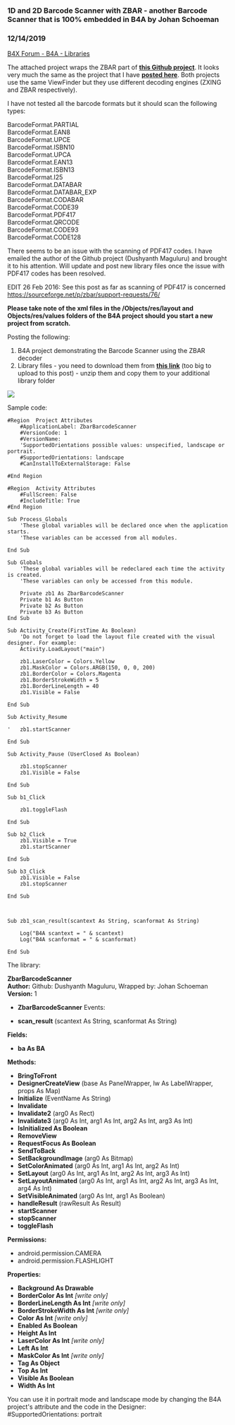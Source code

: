 ### 1D and 2D Barcode Scanner with ZBAR - another Barcode Scanner that is 100% embedded in B4A by Johan Schoeman
### 12/14/2019
[B4X Forum - B4A - Libraries](https://www.b4x.com/android/forum/threads/63794/)

The attached project wraps the ZBAR part of [**this Github project**](https://github.com/dm77/barcodescanner). It looks very much the same as the project that I have [**posted here**](https://www.b4x.com/android/forum/threads/1d-and-2d-barcode-scanner-with-zxing-another-barcode-scanner-that-is-100-embedded-in-b4a.63764/). Both projects use the same ViewFinder but they use different decoding engines (ZXING and ZBAR respectively).  
  
I have not tested all the barcode formats but it should scan the following types:  
  
BarcodeFormat.PARTIAL  
BarcodeFormat.EAN8  
BarcodeFormat.UPCE  
BarcodeFormat.ISBN10  
BarcodeFormat.UPCA  
BarcodeFormat.EAN13  
BarcodeFormat.ISBN13  
BarcodeFormat.I25  
BarcodeFormat.DATABAR  
BarcodeFormat.DATABAR\_EXP  
BarcodeFormat.CODABAR  
BarcodeFormat.CODE39  
BarcodeFormat.PDF417  
BarcodeFormat.QRCODE  
BarcodeFormat.CODE93  
BarcodeFormat.CODE128  
  
There seems to be an issue with the scanning of PDF417 codes. I have emailed the author of the Github project (Dushyanth Maguluru) and brought it to his attention. Will update and post new library files once the issue with PDF417 codes has been resolved.  
  
EDIT 26 Feb 2016: See this post as far as scanning of PDF417 is concerned  
<https://sourceforge.net/p/zbar/support-requests/76/>  
  
 **Please take note of the xml files in the /Objects/res/layout and Objects/res/values folders of the B4A project should you start a new project from scratch.**  
  
Posting the following:  
1. B4A project demonstrating the Barcode Scanner using the ZBAR decoder  
2. Library files - you need to download them from [**this link**](https://www.dropbox.com/s/8kfyg5jkt51q4js/ZbarBarcodeScannerLibFiles.zip?dl=0) (too big to upload to this post) - unzip them and copy them to your additional library folder  
  
  
  
![](https://www.b4x.com/android/forum/attachments/41746)  
  
Sample code:  
  

```B4X
#Region  Project Attributes  
    #ApplicationLabel: ZbarBarcodeScanner  
    #VersionCode: 1  
    #VersionName:  
    'SupportedOrientations possible values: unspecified, landscape or portrait.  
    #SupportedOrientations: landscape  
    #CanInstallToExternalStorage: False  
  
#End Region  
  
#Region  Activity Attributes  
    #FullScreen: False  
    #IncludeTitle: True  
#End Region  
  
Sub Process_Globals  
    'These global variables will be declared once when the application starts.  
    'These variables can be accessed from all modules.  
  
End Sub  
  
Sub Globals  
    'These global variables will be redeclared each time the activity is created.  
    'These variables can only be accessed from this module.  
  
    Private zb1 As ZbarBarcodeScanner  
    Private b1 As Button  
    Private b2 As Button  
    Private b3 As Button  
End Sub  
  
Sub Activity_Create(FirstTime As Boolean)  
    'Do not forget to load the layout file created with the visual designer. For example:  
    Activity.LoadLayout("main")  
  
    zb1.LaserColor = Colors.Yellow  
    zb1.MaskColor = Colors.ARGB(150, 0, 0, 200)  
    zb1.BorderColor = Colors.Magenta  
    zb1.BorderStrokeWidth = 5  
    zb1.BorderLineLength = 40  
    zb1.Visible = False  
  
End Sub  
  
Sub Activity_Resume  
  
'   zb1.startScanner  
  
End Sub  
  
Sub Activity_Pause (UserClosed As Boolean)  
  
    zb1.stopScanner  
    zb1.Visible = False  
  
End Sub  
  
Sub b1_Click  
  
    zb1.toggleFlash  
  
End Sub  
  
Sub b2_Click  
    zb1.Visible = True  
    zb1.startScanner  
  
End Sub  
  
Sub b3_Click  
    zb1.Visible = False  
    zb1.stopScanner  
  
End Sub  
  
  
  
Sub zb1_scan_result(scantext As String, scanformat As String)  
  
    Log("B4A scantext = " & scantext)  
    Log("B4A scanformat = " & scanformat)  
  
End Sub
```

  
  
  
The library:  
  
**ZbarBarcodeScanner  
Author:** Github: Dushyanth Maguluru, Wrapped by: Johan Schoeman  
**Version:** 1  

- **ZbarBarcodeScanner**
Events:

- **scan\_result** (scantext As String, scanformat As String)

**Fields:**

- **ba As BA**

**Methods:**

- **BringToFront**
- **DesignerCreateView** (base As PanelWrapper, lw As LabelWrapper, props As Map)
- **Initialize** (EventName As String)
- **Invalidate**
- **Invalidate2** (arg0 As Rect)
- **Invalidate3** (arg0 As Int, arg1 As Int, arg2 As Int, arg3 As Int)
- **IsInitialized As Boolean**
- **RemoveView**
- **RequestFocus As Boolean**
- **SendToBack**
- **SetBackgroundImage** (arg0 As Bitmap)
- **SetColorAnimated** (arg0 As Int, arg1 As Int, arg2 As Int)
- **SetLayout** (arg0 As Int, arg1 As Int, arg2 As Int, arg3 As Int)
- **SetLayoutAnimated** (arg0 As Int, arg1 As Int, arg2 As Int, arg3 As Int, arg4 As Int)
- **SetVisibleAnimated** (arg0 As Int, arg1 As Boolean)
- **handleResult** (rawResult As Result)
- **startScanner**
- **stopScanner**
- **toggleFlash**

**Permissions:**

- android.permission.CAMERA
- android.permission.FLASHLIGHT

**Properties:**

- **Background As Drawable**
- **BorderColor As Int** *[write only]*
- **BorderLineLength As Int** *[write only]*
- **BorderStrokeWidth As Int** *[write only]*
- **Color As Int** *[write only]*
- **Enabled As Boolean**
- **Height As Int**
- **LaserColor As Int** *[write only]*
- **Left As Int**
- **MaskColor As Int** *[write only]*
- **Tag As Object**
- **Top As Int**
- **Visible As Boolean**
- **Width As Int**

  
  
  
You can use it in portrait mode and landscape mode by changing the B4A project's attribute and the code in the Designer:  
#SupportedOrientations: portrait